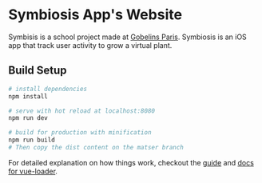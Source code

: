 # Symbiosis App's Website

Symbisis is a school project made at [Gobelins Paris](https://www.gobelins.fr/formation/mdi-design-et-management-de-l-innovation-interactive-cycle-2-lead-technique-ou-lead). Symbiosis is an iOS app that track user activity to grow a virtual plant.

## Build Setup

``` bash
# install dependencies
npm install

# serve with hot reload at localhost:8080
npm run dev

# build for production with minification
npm run build
# Then copy the dist content on the matser branch

```

For detailed explanation on how things work, checkout the [guide](http://vuejs-templates.github.io/webpack/) and [docs for vue-loader](http://vuejs.github.io/vue-loader).
